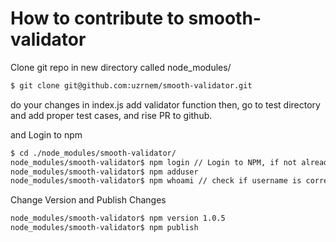 # How to contribute to smooth-validator

Clone git repo in new directory called node_modules/
```sh
$ git clone git@github.com:uzrnem/smooth-validator.git
```

do your changes in index.js add validator function
then, go to test directory and add proper test cases, and rise PR to github.

and Login to npm
```sh
$ cd ./node_modules/smooth-validator/
node_modules/smooth-validator$ npm login // Login to NPM, if not already
node_modules/smooth-validator$ npm adduser
node_modules/smooth-validator$ npm whoami // check if username is correct
```

Change Version and Publish Changes
```sh
node_modules/smooth-validator$ npm version 1.0.5
node_modules/smooth-validator$ npm publish
```
